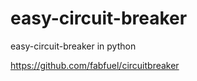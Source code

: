 # easy-circuit-breaker
easy-circuit-breaker in python

   
 https://github.com/fabfuel/circuitbreaker
